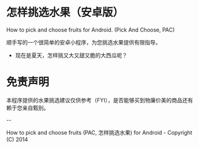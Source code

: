 怎样挑选水果（安卓版）
======================

How to pick and choose fruits for Android. (Pick And Choose, PAC)

顺手写的一个很简单的安卓小程序，为您挑选水果提供有限指导。

  - 现在是夏天，怎样挑又大又甜又脆的大西瓜呢？

免责声明
========

本程序提供的水果挑选建议仅供参考（FYI），是否能够买到物廉价美的商品还有赖于您亲自甄别。

--

How to pick and choose fruits (PAC, 怎样挑选水果) for Android - Copyright (C) 2014
